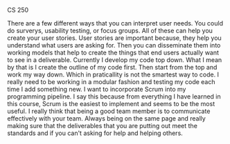 CS 250

There are a few different ways that you can interpret user needs. You could do surverys, usability testing, or focus groups. All of these can help you create your user stories. User stories are important because, they help you understand what users are asking for. Then you can disseminate them into working models that help to create the things that end users actually want to see in a deliverable.
Currently I develop my code top down. What I mean by that is I create the outline of my code first. Then start from the top and work my way down. Which in praticallity is not the smartest way to code. I really need to be working in a modular fashion and testing my code each time I add something new. I want to incorporate Scrum into my programming pipeline. I say this because from everything I have learned in this course, Scrum is the easiest to implement and seems to be the most useful. I really think that being a good team member is to communicate effectively with your team. Always being on the same page and really making sure that the deliverables that you are putting out meet the standards and if you can't asking for help and helping others.
